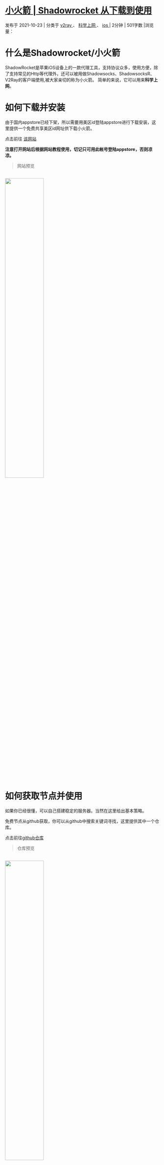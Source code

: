 # [小火箭 | Shadowrocket 从下载到使用](https://cktime.github.io/post/202110231/)

 发布于 2021-10-23 | 分类于 [v2ray ](https://cktime.github.io/tag/fkFLd9ZgaD/)、 [科学上网 ](https://cktime.github.io/tag/VANouF4fb/)、 [ios ](https://cktime.github.io/tag/6S-iMiHa4n/)| 2分钟 | 501字数 |浏览量：

# 什么是Shadowrocket/小火箭

ShadowRocket是苹果iOS设备上的一款代理工具，支持协议众多，使用方便，除了支持常见的Http等代理外，还可以被用做Shadowsocks、ShadowsocksR、V2Ray的客户端使用,被大家亲切的称为小火箭。
简单的来说，它可以用来**科学上网**。

# 如何下载并安装

由于国内appstore已经下架，所以需要用美区id登陆appstore进行下载安装，这里提供一个免费共享美区id网址供下载小火箭。

点击前往 [该网站](http://r6n.cn/94xe2)

**注意打开网站后根据网站教程使用，切记只可用此帐号登陆appstore，否则凉凉。**

> 网站预览

<br><img src="https://cktime.github.io/post-images/1634965538919.jpg" width="50%" height="50%">


# 如何获取节点并使用

如果你已经很懂，可以自己搭建稳定的服务器。当然在这里给出基本策略。

免费节点从github获取，你可以从github中搜索关键词寻找，这里提供其中一个仓库。

点击前往[github仓库](https://github.com/colatiger/v2ray-nodes)

> 仓库预览

<br><img src="https://cktime.github.io/post-images/1634965904102.jpg" width="50%" height="50%">

进入仓库后，选择上图中域名cdn.jsdlivr.net的url打开，你会看到一串字符，然后复制当前网址去往小火箭添加订阅。

> 小火箭预览

<br><img src="https://cktime.github.io/post-images/1634965946980.jpg" width="50%" height="50%">


打开 小火箭后，点击右上角＋，类型选择 “Subscribe (订阅)”。粘贴订阅链接至 URL 后，点击右上角 “完成”，Shadowrocket 将从订阅链接获取节点。

> 添加订阅

<br><img src="https://cktime.github.io/post-images/1634966014475.jpg" width="50%" height="50%">

- 向右滑动订阅链接可手动更新订阅。
- 在设置中，将 “订阅” 菜单中的 “打开时更新” 与 “后台自动更新” 设置为开启，可让节点列表保持更新。
- 在设置中，将 “延迟测试方法” 选择为 “CONNECT”，可有效检测节点可用性。
- 然后打开右上角开关即可使用。

# 进阶

如果你已经成功使用小火箭，你可以加入小火箭官方telegram频道，了解和学习更多内容。

[点击加入官方频道](https://t.me/ShadowrocketNews)

# 参考

https://wiki.kache.moe/2019/11/16/iOS-Shadowrocket

- **本文作者：** cktime
- **本文链接：** https://cktime.github.io/post/202110231/
- **版权声明：** 本博客所有文章除特别声明外，均采用[ BY-NC-SA](https://creativecommons.org/licenses/by-nc-sa/4.0/) 许可协议。转载请注明出处！

***

### 下一篇
[[v2rayNG] | 好用的v2ray安卓/windows客户端](https://github.com/cktime/NetworkFreedom/blob/main/docs/2.md)
